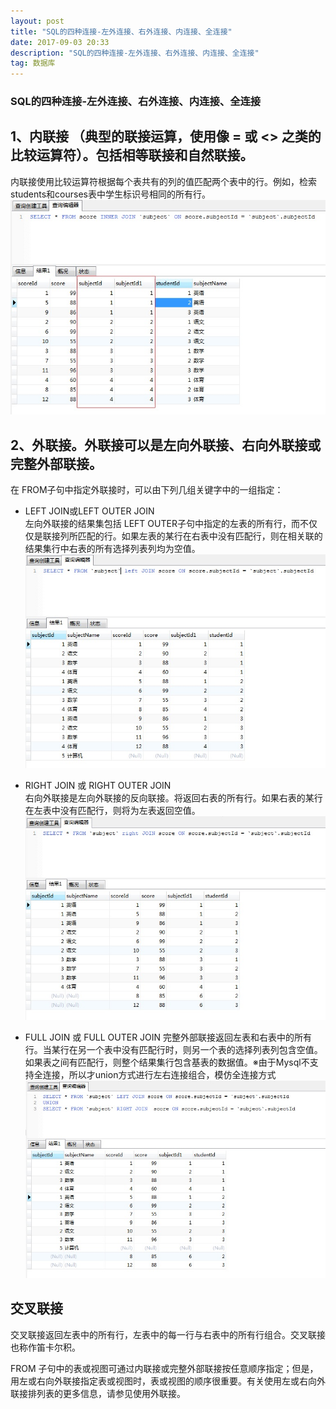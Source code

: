 ```yaml
---
layout: post
title: "SQL的四种连接-左外连接、右外连接、内连接、全连接"
date: 2017-09-03 20:33
description: "SQL的四种连接-左外连接、右外连接、内连接、全连接"
tag: 数据库
---  
```


### SQL的四种连接-左外连接、右外连接、内连接、全连接
## 1、内联接 （典型的联接运算，使用像 =  或 <> 之类的比较运算符）。包括相等联接和自然联接。     
内联接使用比较运算符根据每个表共有的列的值匹配两个表中的行。例如，检索 students和courses表中学生标识号相同的所有行。   
![](https://github.com/hanyechao/hanyechao.github.io/blob/master/images/posts/sql/innerJoin.jpg)
   
## 2、外联接。外联接可以是左向外联接、右向外联接或完整外部联接。     
在 FROM子句中指定外联接时，可以由下列几组关键字中的一组指定：     

* LEFT  JOIN或LEFT OUTER JOIN     
左向外联接的结果集包括  LEFT OUTER子句中指定的左表的所有行，而不仅仅是联接列所匹配的行。如果左表的某行在右表中没有匹配行，则在相关联的结果集行中右表的所有选择列表列均为空值。       
![](https://github.com/hanyechao/hanyechao.github.io/blob/master/images/posts/sql/leftJoin.jpg)

* RIGHT  JOIN 或 RIGHT  OUTER  JOIN     
右向外联接是左向外联接的反向联接。将返回右表的所有行。如果右表的某行在左表中没有匹配行，则将为左表返回空值。       
![](https://github.com/hanyechao/hanyechao.github.io/blob/master/images/posts/sql/rightJoin.jpg)

* FULL  JOIN 或 FULL OUTER JOIN
完整外部联接返回左表和右表中的所有行。当某行在另一个表中没有匹配行时，则另一个表的选择列表列包含空值。如果表之间有匹配行，则整个结果集行包含基表的数据值。※由于Mysql不支持全连接，所以才union方式进行左右连接组合，模仿全连接方式   
![](https://github.com/hanyechao/hanyechao.github.io/blob/master/images/posts/sql/fullJoin.jpg)
  
## 交叉联接   
交叉联接返回左表中的所有行，左表中的每一行与右表中的所有行组合。交叉联接也称作笛卡尔积。    

FROM 子句中的表或视图可通过内联接或完整外部联接按任意顺序指定；但是，用左或右向外联接指定表或视图时，表或视图的顺序很重要。有关使用左或右向外联接排列表的更多信息，请参见使用外联接。 